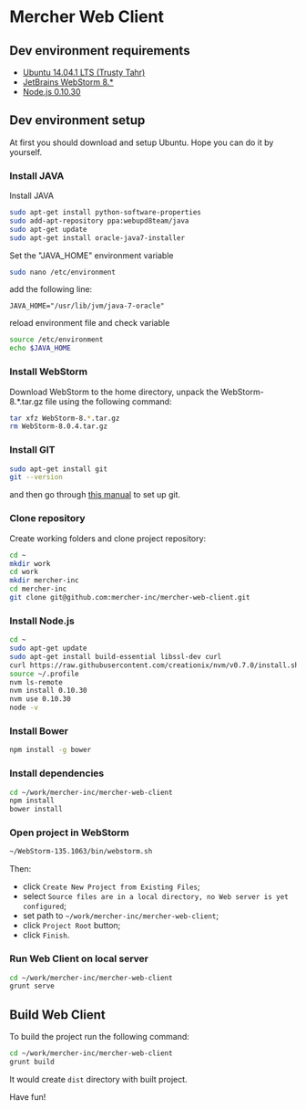 Mercher Web Client
==================

## Dev environment requirements
* [Ubuntu 14.04.1 LTS (Trusty Tahr)](http://releases.ubuntu.com/14.04.1/)
* [JetBrains WebStorm 8.*](http://www.jetbrains.com/webstorm/download/)
* [Node.js 0.10.30](http://nodejs.org/download/)

## Dev environment setup
At first you should download and setup Ubuntu. Hope you can do it by yourself.

### Install JAVA
Install JAVA
```bash
sudo apt-get install python-software-properties
sudo add-apt-repository ppa:webupd8team/java
sudo apt-get update
sudo apt-get install oracle-java7-installer
```
Set the "JAVA_HOME" environment variable
```bash
sudo nano /etc/environment
```
add the following line:
```
JAVA_HOME="/usr/lib/jvm/java-7-oracle"
```
reload environment file and check variable
```bash
source /etc/environment
echo $JAVA_HOME
```

### Install WebStorm
Download WebStorm to the home directory, unpack the WebStorm-8.*.tar.gz file using the following command:
```bash
tar xfz WebStorm-8.*.tar.gz
rm WebStorm-8.0.4.tar.gz
```

### Install GIT
```bash
sudo apt-get install git
git --version
```
and then go through [this manual](https://help.github.com/articles/set-up-git#setting-up-git) to set up git.

### Clone repository
Create working folders and clone project repository:
```bash
cd ~
mkdir work
cd work
mkdir mercher-inc
cd mercher-inc
git clone git@github.com:mercher-inc/mercher-web-client.git
```

### Install Node.js
```bash
cd ~
sudo apt-get update
sudo apt-get install build-essential libssl-dev curl
curl https://raw.githubusercontent.com/creationix/nvm/v0.7.0/install.sh | sh
source ~/.profile
nvm ls-remote
nvm install 0.10.30
nvm use 0.10.30
node -v
```

### Install Bower
```bash
npm install -g bower
```

### Install dependencies
```bash
cd ~/work/mercher-inc/mercher-web-client
npm install
bower install
```

### Open project in WebStorm
```bash
~/WebStorm-135.1063/bin/webstorm.sh
```
Then:
* click `Create New Project from Existing Files`;
* select `Source files are in a local directory, no Web server is yet configured`;
* set path to `~/work/mercher-inc/mercher-web-client`;
* click `Project Root` button;
* click `Finish`.

### Run Web Client on local server
```bash
cd ~/work/mercher-inc/mercher-web-client
grunt serve
```

## Build Web Client
To build the project run the following command:
```bash
cd ~/work/mercher-inc/mercher-web-client
grunt build
```
It would create `dist` directory with built project.

Have fun!
